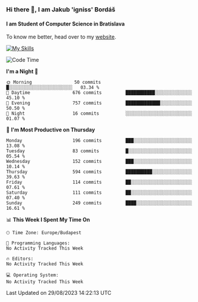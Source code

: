 ### Hi there 👋, I am Jakub 'igniss' Bordáš

#### I am Student of Computer Science in Bratislava
To know me better, head over to my [website](https://bordas.sk).

[![My Skills](https://skillicons.dev/icons?i=js,html,css,figma,svelte,java,kotlin,python,postgresql,typescript,nest,nodejs)](https://bordas.sk)


<!--START_SECTION:waka-->
![Code Time](http://img.shields.io/badge/Code%20Time-1%2C199%20hrs%2013%20mins-blue)

**I'm a Night 🦉** 

```text
🌞 Morning                50 commits          █░░░░░░░░░░░░░░░░░░░░░░░░   03.34 % 
🌆 Daytime                676 commits         ███████████░░░░░░░░░░░░░░   45.10 % 
🌃 Evening                757 commits         █████████████░░░░░░░░░░░░   50.50 % 
🌙 Night                  16 commits          ░░░░░░░░░░░░░░░░░░░░░░░░░   01.07 % 
```
📅 **I'm Most Productive on Thursday** 

```text
Monday                   196 commits         ███░░░░░░░░░░░░░░░░░░░░░░   13.08 % 
Tuesday                  83 commits          █░░░░░░░░░░░░░░░░░░░░░░░░   05.54 % 
Wednesday                152 commits         ███░░░░░░░░░░░░░░░░░░░░░░   10.14 % 
Thursday                 594 commits         ██████████░░░░░░░░░░░░░░░   39.63 % 
Friday                   114 commits         ██░░░░░░░░░░░░░░░░░░░░░░░   07.61 % 
Saturday                 111 commits         ██░░░░░░░░░░░░░░░░░░░░░░░   07.40 % 
Sunday                   249 commits         ████░░░░░░░░░░░░░░░░░░░░░   16.61 % 
```


📊 **This Week I Spent My Time On** 

```text
🕑︎ Time Zone: Europe/Budapest

💬 Programming Languages: 
No Activity Tracked This Week

🔥 Editors: 
No Activity Tracked This Week

💻 Operating System: 
No Activity Tracked This Week
```


 Last Updated on 29/08/2023 14:22:13 UTC
<!--END_SECTION:waka-->
